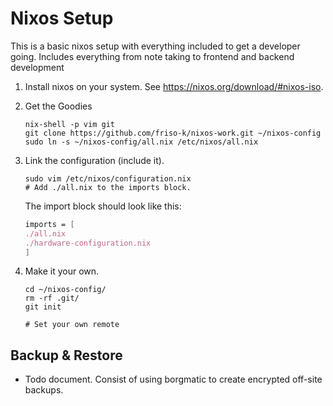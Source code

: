# Nixos Setup 
This is a basic nixos setup with everything included to get a developer going. Includes everything from note taking to frontend and backend development

1. Install nixos on your system. See https://nixos.org/download/#nixos-iso.
2. Get the Goodies
	```shell
	nix-shell -p vim git
    git clone https://github.com/friso-k/nixos-work.git ~/nixos-config
	sudo ln -s ~/nixos-config/all.nix /etc/nixos/all.nix
	```
	
3. Link the configuration (include it). 
	```shell
    sudo vim /etc/nixos/configuration.nix
	# Add ./all.nix to the imports block.
	```
	
	The import block should look like this:
	
	```nix
	imports = [
    ./all.nix
    ./hardware-configuration.nix
	]
	```
	
3. Make it your own.
	```shell
	cd ~/nixos-config/
	rm -rf .git/
	git init
	
	# Set your own remote
	```

## Backup & Restore
 - Todo document. Consist of using borgmatic to create encrypted off-site backups.
